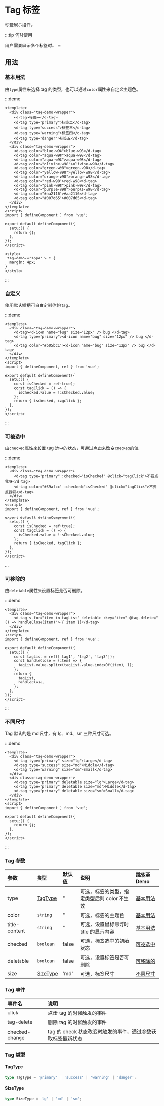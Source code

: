 # Tag 标签

标签展示组件。

:::tip 何时使用

用户需要展示多个标签时。
:::

## 用法

### 基本用法

由`type`属性来选择 tag 的类型，也可以通过`color`属性来自定义主题色。

:::demo

```vue
<template>
  <div class="tag-demo-wrapper">
    <d-tag>标签一</d-tag>
    <d-tag type="primary">标签二</d-tag>
    <d-tag type="success">标签三</d-tag>
    <d-tag type="warning">标签四</d-tag>
    <d-tag type="danger">标签五</d-tag>
  </div>
  <div class="tag-demo-wrapper">
    <d-tag color="blue-w98">blue-w98</d-tag>
    <d-tag color="aqua-w98">aqua-w98</d-tag>
    <d-tag color="aqua-w98">aqua-w98</d-tag>
    <d-tag color="olivine-w98">olivine-w98</d-tag>
    <d-tag color="green-w98">green-w98</d-tag>
    <d-tag color="yellow-w98">yellow-w98</d-tag>
    <d-tag color="orange-w98">orange-w98</d-tag>
    <d-tag color="red-w98">red-w98</d-tag>
    <d-tag color="pink-w98">pink-w98</d-tag>
    <d-tag color="purple-w98">purple-w98</d-tag>
    <d-tag color="#aa2116">#aa2116</d-tag>
    <d-tag color="#007d65">#007d65</d-tag>
  </div>
</template>
<script>
import { defineComponent } from 'vue';

export default defineComponent({
  setup() {
    return {};
  },
});
</script>

<style>
.tag-demo-wrapper > * {
  margin: 4px;
}
</style>
```

:::

### 自定义

使用默认插槽可自由定制你的 tag。

:::demo

```vue
<template>
  <div class="tag-demo-wrapper">
    <d-tag><d-icon name="bug" size="12px" /> bug </d-tag>
    <d-tag type="primary"><d-icon name="bug" size="12px" /> bug </d-tag>
    <d-tag color="#b05bc1"><d-icon name="bug" size="12px" /> bug </d-tag>
  </div>
</template>
<script>
import { defineComponent, ref } from 'vue';

export default defineComponent({
  setup() {
    const isChecked = ref(true);
    const tagClick = () => {
      isChecked.value = !isChecked.value;
    };
    return { isChecked, tagClick };
  },
});
</script>
```

:::

### 可被选中

由`checked`属性来设置 tag 选中的状态，可通过点击来改变`checked`的值

:::demo

```vue
<template>
  <div class="tag-demo-wrapper">
    <d-tag type="primary" :checked="isChecked" @click="tagClick">不要点我呀</d-tag>
    <d-tag color="#39afcc" :checked="isChecked" @click="tagClick">不要点我呀</d-tag>
  </div>
</template>
<script>
import { defineComponent, ref } from 'vue';

export default defineComponent({
  setup() {
    const isChecked = ref(true);
    const tagClick = () => {
      isChecked.value = !isChecked.value;
    };
    return { isChecked, tagClick };
  },
});
</script>
```

:::

### 可移除的

由`deletable`属性来设置标签是否可删除。

:::demo

```vue
<template>
  <div class="tag-demo-wrapper">
    <d-tag v-for="item in tagList" deletable :key="item" @tag-delete="() => handleClose(item)">{{ item }}</d-tag>
  </div>
</template>
<script>
import { defineComponent, ref } from 'vue';

export default defineComponent({
  setup() {
    const tagList = ref(['tag1', 'tag2', 'tag3']);
    const handleClose = (item) => {
      tagList.value.splice(tagList.value.indexOf(item), 1);
    };
    return {
      tagList,
      handleClose,
    };
  },
});
</script>
```

:::

### 不同尺寸

Tag 默认的是 md 尺寸，有 lg、md、sm 三种尺寸可选。

:::demo

```vue
<template>
  <div class="tag-demo-wrapper">
    <d-tag type="primary" size="lg">Large</d-tag>
    <d-tag type="success" size="md">Middle</d-tag>
    <d-tag type="warning" size="sm">Small</d-tag>
  </div>
  <div class="tag-demo-wrapper">
    <d-tag type="primary" deletable size="lg">Large</d-tag>
    <d-tag type="primary" deletable size="md">Middle</d-tag>
    <d-tag type="primary" deletable size="sm">Small</d-tag>
  </div>
</template>
<script>
import { defineComponent } from 'vue';

export default defineComponent({
  setup() {
    return {};
  },
});
</script>
```

:::

### Tag 参数

| 参数          | 类型                  | 默认值 | 说明                                        | 跳转至 Demo           |
| :------------ | :-------------------- | :----- | :------------------------------------------ | :-------------------- |
| type          | [TagType](#tagtype)   | ''     | 可选，标签的类型，指定类型后则 color 不生效 | [基本用法](#基本用法) |
| color         | `string`              | ''     | 可选，标签的主题色                          | [基本用法](#基本用法) |
| title-content | `string`              | ''     | 可选，设置鼠标悬浮时 title 的显示内容       | [基本用法](#基本用法) |
| checked       | `boolean`             | false  | 可选，标签选中的初始状态                    | [可被选中](#可被选中) |
| deletable     | `boolean`             | false  | 可选，设置标签是否可删除                    | [可移除的](#可移除的) |
| size          | [SizeType](#sizetype) | 'md'   | 可选，标签尺寸                              | [不同尺寸](#不同尺寸) |

### Tag 事件

| 事件名         | 说明                                                        |
| :------------- | :---------------------------------------------------------- |
| click          | 点击 tag 的时候触发的事件                                   |
| tag-delete     | 删除 tag 的时候触发的事件                                   |
| checked-change | tag 的 check 状态改变时触发的事件，通过参数获取标签最新状态 |

### Tag 类型

#### TagType

```ts
type TagType = 'primary' | 'success' | 'warning' | 'danger';
```

#### SizeType

```ts
type SizeType = 'lg' | 'md' | 'sm';
```
